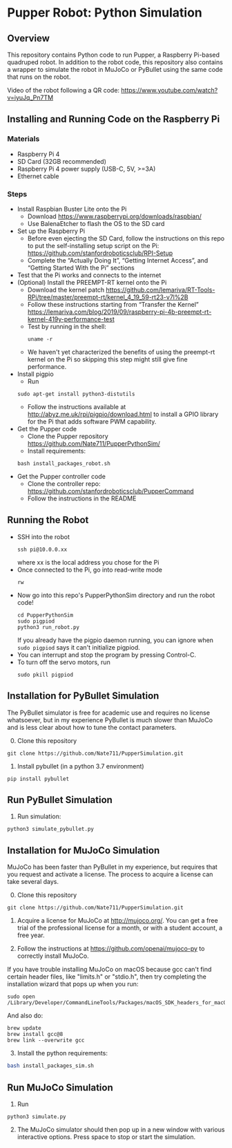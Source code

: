 # Pupper Robot: Python Simulation

## Overview
This repository contains Python code to run Pupper, a Raspberry Pi-based quadruped robot. In addition to the robot code, this repository also contains a wrapper to simulate the robot in MuJoCo or PyBullet using the same code that runs on the robot.

Video of the robot following a QR code: https://www.youtube.com/watch?v=iyuJq_Pn7TM

## Installing and Running Code on the Raspberry Pi
### Materials
- Raspberry Pi 4
- SD Card (32GB recommended)
- Raspberry Pi 4 power supply (USB-C, 5V, >=3A)
- Ethernet cable

### Steps
- Install Raspbian Buster Lite onto the Pi
    - Download https://www.raspberrypi.org/downloads/raspbian/
    - Use BalenaEtcher to flash the OS to the SD card
- Set up the Raspberry Pi
    - Before even ejecting the SD Card, follow the instructions on this repo to put the self-installing setup script on the Pi: https://github.com/stanfordroboticsclub/RPI-Setup 
    - Complete the “Actually Doing It”, “Getting Internet Access”, and “Getting Started With the Pi” sections
- Test that the Pi works and connects to the internet
- (Optional) Install the PREEMPT-RT kernel onto the Pi
    - Download the kernel patch https://github.com/lemariva/RT-Tools-RPi/tree/master/preempt-rt/kernel_4_19_59-rt23-v7l%2B
    - Follow these instructions starting from “Transfer the Kernel” https://lemariva.com/blog/2019/09/raspberry-pi-4b-preempt-rt-kernel-419y-performance-test
    - Test by running in the shell:
        ```shell
        uname -r
        ```
    - We haven't yet characterized the benefits of using the preempt-rt kernel on the Pi so skipping this step might still give fine performance.
- Install pigpio
    - Run
    ```shell
    sudo apt-get install python3-distutils
    ```
    - Follow the instructions available at http://abyz.me.uk/rpi/pigpio/download.html to install a GPIO library for the Pi that adds software PWM capability.
- Get the Pupper code
    - Clone the Pupper repository https://github.com/Nate711/PupperPythonSim/
    - Install requirements:
    ```shell
    bash install_packages_robot.sh
    ```
- Get the Pupper controller code
    - Clone the controller repo: https://github.com/stanfordroboticsclub/PupperCommand
    - Follow the instructions in the README
## Running the Robot
- SSH into the robot
    ```shell
    ssh pi@10.0.0.xx
    ``` 
    where xx is the local address you chose for the Pi
- Once connected to the Pi, go into read-write mode
    ```shell
    rw
    ```
- Now go into this repo's PupperPythonSim directory and run the robot code!
    ```shell
    cd PupperPythonSim
    sudo pigpiod
    python3 run_robot.py
    ```
    If you already have the pigpio daemon running, you can ignore when ```sudo pigpiod``` says it can't initialize pigpiod.
- You can interrupt and stop the program by pressing Control-C.
- To turn off the servo motors, run
    ```shell
    sudo pkill pigpiod
    ```

## Installation for PyBullet Simulation
The PyBullet simulator is free for academic use and requires no license whatsoever, but in my experience PyBullet is much slower than MuJoCo and is less clear about how to tune the contact parameters.

0. Clone this repository
```shell
git clone https://github.com/Nate711/PupperSimulation.git
```
1. Install pybullet (in a python 3.7 environment)
```shell
pip install pybullet
```
## Run PyBullet Simulation
1. Run simulation:
```shell
python3 simulate_pybullet.py
```

## Installation for MuJoCo Simulation
MuJoCo has been faster than PyBullet in my experience, but requires that you request and activate a license. The process to acquire a license can take several days.

0. Clone this repository
```shell
git clone https://github.com/Nate711/PupperSimulation.git
```
1. Acquire a license for MuJoCo at http://mujoco.org/. You can get a free trial of the professional license for a month, or with a student account, a free year.

2. Follow the instructions at https://github.com/openai/mujoco-py to correctly install MuJoCo. 

If you have trouble installing MuJoCo on macOS because gcc can't find certain header files, like "limits.h" or "stdio.h", then try completing the installation wizard that pops up when you run:
```shell
sudo open /Library/Developer/CommandLineTools/Packages/macOS_SDK_headers_for_macOS_10.14.pkg 
```
And also do:
```shell
brew update
brew install gcc@8
brew link --overwrite gcc
```


3. Install the python requirements:
```bash
bash install_packages_sim.sh
```

## Run MuJoCo Simulation
1. Run
```shell
python3 simulate.py
``` 
2. The MuJoCo simulator should then pop up in a new window with various interactive options. Press space to stop or start the simulation.

